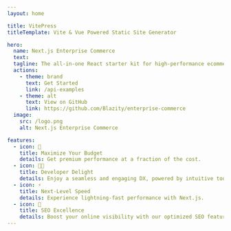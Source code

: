 ```yaml
---
layout: home

title: VitePress
titleTemplate: Vite & Vue Powered Static Site Generator

hero:
  name: Next.js Enterprise Commerce
  text:
  tagline: The all-in-one React starter kit for high-performance ecommerce sites. Clone, deploy, and fully customize with a few clicks.
  actions:
    - theme: brand
      text: Get Started
      link: /api-examples
    - theme: alt
      text: View on GitHub
      link: https://github.com/Blazity/enterprise-commerce
  image:
    src: /logo.png
    alt: Next.js Enterprise Commerce

features:
  - icon: 💸
    title: Maximize Your Budget
    details: Get premium performance at a fraction of the cost.
  - icon: 👨‍💻
    title: Developer Delight
    details: Enjoy a seamless and engaging DX, powered by intuitive tools.
  - icon: ⚡
    title: Next-Level Speed
    details: Experience lightning-fast performance with Next.js.
  - icon: 🚀
    title: SEO Excellence
    details: Boost your online visibility with our optimized SEO features.
---
```


<style>
:root {
  --vp-home-hero-name-color: transparent;
  --vp-home-hero-name-background: -webkit-linear-gradient(120deg, #F26C28 30%, #F25B28);


  /* If you see this, please dont laugh. I was lazy and it doesnt really matter :D  */
  --vp-c-indigo-1: #CF845E;
  --vp-c-indigo-2: #E5753E;
  --vp-c-indigo-3: #F26C28;
}


</style>
